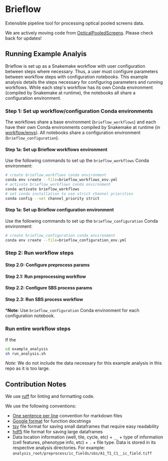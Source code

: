 # Brieflow

Extensible pipeline tool for processing optical pooled screens data.

We are actively moving code from [OpticalPooledScreens](https://github.com/cheeseman-lab/OpticalPooledScreens).
Please check back for updates! 


## Running Example Analyis

Brieflow is set up as a Snakemake workflow with user configuration between steps where necessary. 
Thus, a user must configure parameters between workflow steps with configuration notebooks.
This example analysis details the steps necessary for configuring parameters and running workflows.
While each step's workflow has its own Conda environment (compiled by Snakemake at runtime), the notebooks all share a configuration environment.

### Step 1: Set up workflow/configuration Conda environments

The workflows share a base environment (`brieflow_workflows`) and each have their own Conda environments compiled by Snakemake at runtime (in [workflow/envs](workflow/envs)).
All notebooks share a configuration environment (`brieflow_configuration`).

#### Step 1a: Set up Brieflow workflows environment

Use the following commands to set up the `brieflow_workflows` Conda environment:

```sh
# create brieflow_workflows conda environment
conda env create --file=brieflow_workflows_env.yml
# activate brieflow_workflows conda environment
conda activate brieflow_workflows
# set conda installation to use strict channel priorities
conda config --set channel_priority strict
```

#### Step 1a: Set up Brieflow configuration environment

Use the following commands to set up the `brieflow_configuration` Conda environment:

```sh
# create brieflow_configuration conda environment
conda env create --file=brieflow_configuration_env.yml
```

### Step 2: Run workflow steps

#### Step 2.0: Configure preprocess params

#### Step 2.1: Run preprocessing workflow

#### Step 2.2: Configure SBS process params

#### Step 2.3: Run SBS process workflow

***Note**: Use `brieflow_configuration` Conda environment for each configuration notebook.

### Run entire workflow steps

If the 

```sh
cd example_analysis
sh run_analysis.sh
```

*Note*: We do not include the data necessary for this example analysis in this repo as it is too large.


## Contribution Notes

We use [ruff](https://github.com/astral-sh/ruff) for linting and formatting code.

We use the following conventions:
- [One sentence per line](https://nick.groenen.me/notes/one-sentence-per-line/) convention for markdown files
- [Google format](format) for function docstrings
- [tsv](https://en.wikipedia.org/wiki/Tab-separated_values#:~:text=Tab%2Dseparated%20values%20(TSV),similar%20to%20comma%2Dseparated%20values.) file format for saving small dataframes that require easy readability
- [hdf5](https://www.hdfgroup.org/solutions/hdf5/) file format for saving large dataframes
- Data location information (well, tile, cycle, etc) + `__` + type of information (cell features, phenotype info, etc) + `.` + file type. 
Data is stored in its respective analysis directories. 
For example: `analysis_root/preprocess/ic_fields/sbs/A1_T1_C1__ic_field.tiff`
